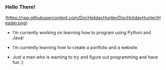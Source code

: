 ### Hello There!
(https://raw.githubusercontent.com/DocHolidayHunter/DocHolidayHunter/Header.png)

-  I’m currently working on learning how to program using Python and Java!
-  I’m currently learning how to create a portfolio and a website.

- Just a man who is wanting to try and figure out programming and have fun :)



<!--
**DocHolidayHunter/DocHolidayHunter** is a ✨ _special_ ✨ repository because its `README.md` (this file) appears on your GitHub profile.

Here are some ideas to get you started:

- 🔭 I’m currently working on ...
- 🌱 I’m currently learning ...
- 👯 I’m looking to collaborate on ...
- 🤔 I’m looking for help with ...
- 💬 Ask me about ...
- 📫 How to reach me: ...
- 😄 Pronouns: ...
- ⚡ Fun fact: ...
-->
